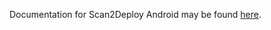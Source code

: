 Documentation for Scan2Deploy Android may be found [here](https://datalogic.github.io/scan2deploy/android).
